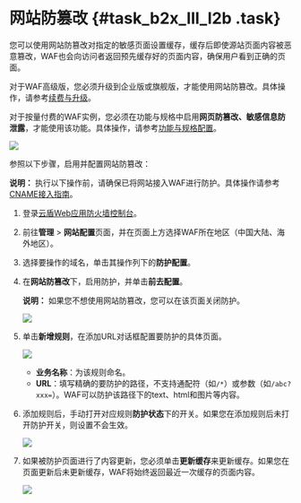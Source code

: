 # 网站防篡改 {#task_b2x_lll_l2b .task}

您可以使用网站防篡改对指定的敏感页面设置缓存，缓存后即使源站页面内容被恶意篡改，WAF也会向访问者返回预先缓存好的页面内容，确保用户看到正确的页面。

对于WAF高级版，您必须升级到企业版或旗舰版，才能使用网站防篡改。具体操作，请参考[续费与升级](../../../../cn.zh-CN/产品定价/续费与升级.md#)。

对于按量付费的WAF实例，您必须在功能与规格中启用**网页防篡改、敏感信息防泄露**，才能使用该功能。具体操作，请参考[功能与规格配置](cn.zh-CN/用户指南/功能与规格配置（按量付费模式）.md#)。

![](http://static-aliyun-doc.oss-cn-hangzhou.aliyuncs.com/assets/img/15569/15371770507086_zh-CN.png)

参照以下步骤，启用并配置网站防篡改：

**说明：** 执行以下操作前，请确保已将网站接入WAF进行防护。具体操作请参考[CNAME接入指南](cn.zh-CN/用户指南/接入WAF/CNAME接入指南.md#)。

1.  登录[云盾Web应用防火墙控制台](https://yundun.console.aliyun.com/?p=waf)。 
2.  前往**管理** \> **网站配置**页面，并在页面上方选择WAF所在地区（中国大陆、海外地区）。 
3.  选择要操作的域名，单击其操作列下的**防护配置**。 
4.  在**网站防篡改**下，启用防护，并单击**前去配置**。 

    **说明：** 如果您不想使用网站防篡改，您可以在该页面关闭防护。

    ![](http://static-aliyun-doc.oss-cn-hangzhou.aliyuncs.com/assets/img/15569/15371770507087_zh-CN.png)

5.  单击**新增规则**，在添加URL对话框配置要防护的具体页面。 

    ![](http://static-aliyun-doc.oss-cn-hangzhou.aliyuncs.com/assets/img/15569/15371770507088_zh-CN.png)

    -   **业务名称**：为该规则命名。
    -   **URL**：填写精确的要防护的路径，不支持通配符（如`/*`）或参数（如`/abc?xxx=`）。WAF可以防护该路径下的text、html和图片等内容。
6.  添加规则后，手动打开对应规则**防护状态**下的开关。如果您在添加规则后未打开防护开关，则设置不会生效。 

    ![](http://static-aliyun-doc.oss-cn-hangzhou.aliyuncs.com/assets/img/15569/15371770507089_zh-CN.png)

7.  如果被防护页面进行了内容更新，您必须单击**更新缓存**来更新缓存。如果您在页面更新后未更新缓存，WAF将始终返回最近一次缓存的页面内容。 

    ![](http://static-aliyun-doc.oss-cn-hangzhou.aliyuncs.com/assets/img/15569/15371770507090_zh-CN.png)


